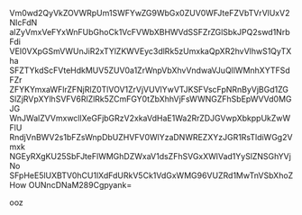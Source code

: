Vm0wd2QyVkZOVWRpUm1SWFYwZG9WbGx0ZUV0WFJteFZVbTVrVlUxV2NIcFdN
alZyVmxVeFYxWnFUbGhoCk1VcFVWbXBHWVdSSFZrZGlSbkJPQ2swd1NrbFdi
VEI0VXpGSmVWUnJiR2xTYlZKWVEyc3dlRk5zUmxkaQpXR2hvVlhwS1QyTXha
SFZTYkdScFVteHdkMUV5ZUV0a1ZrWnpVbXhvVndwaVJuQllWMnhXYTFSdFZr
ZFYKYmxaWFlrZFNjRlZ0TlVOV1ZrVjVUVlYwVTJKSFVscFpNRnByVjBGd1ZG
SlZjRVpXYlhSVFV6RlZlRk5ZCmFGY0tZbXhhVjFsWWNGZFhSbEpWVVd0MGJG
WnJWalZVVmxwcllXeGFjbGRzV2xkaVdHaE1Wa2RrZDJGVwpXbkppUkZwWFlU
RndjVnBWV2s1bFZsWnpDbUZHVFV0WlYzaDNWREZXYzJGR1RsTldiWGg2Vmxk
NGEyRXgKU25SbFJteFlWMGhDZWxaV1dsZFhSVGxXWlVad1YySlZNSGhYVjNo
SFpHeE5lUXBTV0hCU1lXdFdURkV5Ck1VdGxWMG96VUZRd1MwTnVSbXhoZHow
OUNncDNaM289Cgpyank=

ooz